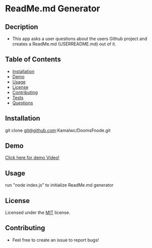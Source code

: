 # ReadMe.md Generator

## Decription 
* This app asks a user questions about the users Github project and creates a ReadMe.md (USERREADME.md) out of it. 

## Table of Contents 
* [Installation](#installation)
* [Demo](#Demo)
* [Usage](#usage)
* [License](#license)
* [Contributing](#contributing)
* [Tests](#tests)
* [Questions](#questions)
        
    
## Installation
git clone git@github.com:Kamalwc/DoomsFnode.git

## Demo 
[Click here for demo Video!](https://www.youtube.com/watch?v=rvTJhsBN9us&feature=youtu.be)

## Usage
run "node index.js" to initialize ReadMe.md generator

## License
Licensed under the [MIT](https://github.com/Kamalwc/DoomsFnode/blob/master/LICENSE.txt) license.

## Contributing
* Feel free to create an issue to report bugs!

    
